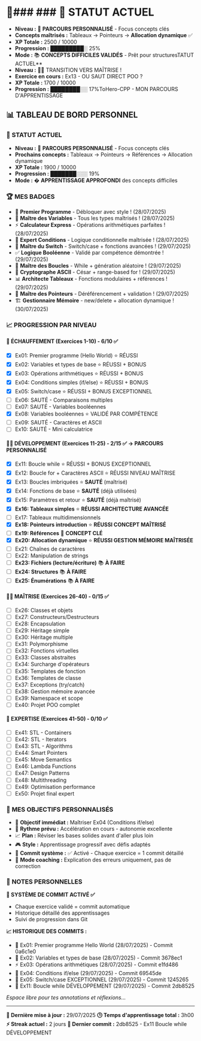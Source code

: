 # 🚀### ### 🎯 **STATUT ACTUEL**
- **Niveau :** 🎯 **PARCOURS PERSONNALISÉ** - Focus concepts clés
- **Concepts maîtrisés :** Tableaux → Pointeurs → **Allocation dynamique** ✅
- **XP Totale :** 2500 / 10000
- **Progression :** █████████░ 25%
- **Mode :** 📚 **CONCEPTS DIFFICILES VALIDÉS** - Prêt pour structuresTATUT ACTUEL**
- **Niveau :** 🤸‍♂️ TRANSITION VERS MAÎTRISE !
- **Exercice en cours :** Ex13 - OU SAUT DIRECT POO ?
- **XP Totale :** 1700 / 10000
- **Progression :** ████████░░ 17%ToHero-CPP - MON PARCOURS D'APPRENTISSAGE

## 📊 **TABLEAU DE BORD PERSONNEL**

### 🎯 **STATUT ACTUEL**
- **Niveau :** 🎯 **PARCOURS PERSONNALISÉ** - Focus concepts clés
- **Prochains concepts :** Tableaux → Pointeurs → Références → Allocation dynamique
- **XP Totale :** 1900 / 10000
- **Progression :** ███████░░░ 19%
- **Mode :** � **APPRENTISSAGE APPROFONDI** des concepts difficiles

### 🏆 **MES BADGES**
- 👋 **Premier Programme** - Débloquer avec style ! (28/07/2025)
- 🔢 **Maître des Variables** - Tous les types maîtrisés ! (28/07/2025)
- ⚡ **Calculateur Express** - Opérations arithmétiques parfaites ! (28/07/2025)
- 🎯 **Expert Conditions** - Logique conditionnelle maîtrisée ! (28/07/2025)
- 🔀 **Maître du Switch** - Switch/case + fonctions avancées ! (29/07/2025)
- ✅ **Logique Booléenne** - Validé par compétence démontrée ! (29/07/2025)
- 🔄 **Maître des Boucles** - While + génération aléatoire ! (29/07/2025)
- 🔐 **Cryptographe ASCII** - César + range-based for ! (29/07/2025)
- 📊 **Architecte Tableaux** - Fonctions modulaires + références ! (29/07/2025)
- 🎯 **Maître des Pointeurs** - Déréférencement + validation ! (29/07/2025)
- 🏗️ **Gestionnaire Mémoire** - new/delete + allocation dynamique ! (30/07/2025)

### 📈 **PROGRESSION PAR NIVEAU**

#### 🌱 **ÉCHAUFFEMENT (Exercices 1-10)** - 6/10 ✅
- [x] Ex01: Premier programme (Hello World) ⭐ RÉUSSI
- [x] Ex02: Variables et types de base ⭐ RÉUSSI + BONUS
- [x] Ex03: Opérations arithmétiques ⭐ RÉUSSI + BONUS
- [x] Ex04: Conditions simples (if/else) ⭐ RÉUSSI + BONUS
- [x] Ex05: Switch/case ⭐ RÉUSSI + BONUS EXCEPTIONNEL
- [ ] Ex06: SAUTÉ - Comparaisons multiples
- [ ] Ex07: SAUTÉ - Variables booléennes  
- [x] Ex08: Variables booléennes ⭐ VALIDÉ PAR COMPÉTENCE
- [ ] Ex09: SAUTÉ - Caractères et ASCII
- [ ] Ex10: SAUTÉ - Mini calculatrice

#### 🏋️‍♂️ **DÉVELOPPEMENT (Exercices 11-25)** - 2/15 ✅ → **PARCOURS PERSONNALISÉ**
- [x] Ex11: Boucle while ⭐ RÉUSSI + BONUS EXCEPTIONNEL
- [x] Ex12: Boucle for + Caractères ASCII ⭐ RÉUSSI NIVEAU MAÎTRISE
- [x] Ex13: Boucles imbriquées ⭐ **SAUTÉ** (maîtrisé)
- [x] Ex14: Fonctions de base ⭐ **SAUTÉ** (déjà utilisées)
- [x] Ex15: Paramètres et retour ⭐ **SAUTÉ** (déjà maîtrisé)
- [x] **Ex16: Tableaux simples** ⭐ **RÉUSSI ARCHITECTURE AVANCÉE**
- [ ] Ex17: Tableaux multidimensionnels 
- [x] **Ex18: Pointeurs introduction** ⭐ **RÉUSSI CONCEPT MAÎTRISÉ**
- [ ] **Ex19: Références** 🎯 **CONCEPT CLÉ** 
- [x] **Ex20: Allocation dynamique** ⭐ **RÉUSSI GESTION MÉMOIRE MAÎTRISÉE**
- [ ] Ex21: Chaînes de caractères
- [ ] Ex22: Manipulation de strings
- [ ] **Ex23: Fichiers (lecture/écriture)** 📚 **À FAIRE**
- [ ] **Ex24: Structures** 📚 **À FAIRE**
- [ ] **Ex25: Énumérations** 📚 **À FAIRE**

#### 🤸‍♂️ **MAÎTRISE (Exercices 26-40)** - 0/15 ✅
- [ ] Ex26: Classes et objets
- [ ] Ex27: Constructeurs/Destructeurs
- [ ] Ex28: Encapsulation
- [ ] Ex29: Héritage simple
- [ ] Ex30: Héritage multiple
- [ ] Ex31: Polymorphisme
- [ ] Ex32: Fonctions virtuelles
- [ ] Ex33: Classes abstraites
- [ ] Ex34: Surcharge d'opérateurs
- [ ] Ex35: Templates de fonction
- [ ] Ex36: Templates de classe
- [ ] Ex37: Exceptions (try/catch)
- [ ] Ex38: Gestion mémoire avancée
- [ ] Ex39: Namespace et scope
- [ ] Ex40: Projet POO complet

#### 🥋 **EXPERTISE (Exercices 41-50)** - 0/10 ✅
- [ ] Ex41: STL - Containers
- [ ] Ex42: STL - Iterators
- [ ] Ex43: STL - Algorithms
- [ ] Ex44: Smart Pointers
- [ ] Ex45: Move Semantics
- [ ] Ex46: Lambda Functions
- [ ] Ex47: Design Patterns
- [ ] Ex48: Multithreading
- [ ] Ex49: Optimisation performance
- [ ] Ex50: Projet final expert

### 🎯 **MES OBJECTIFS PERSONNALISÉS**
- 🎯 **Objectif immédiat :** Maîtriser Ex04 (Conditions if/else)
- 🚀 **Rythme prévu :** Accélération en cours - autonomie excellente
- 📈 **Plan :** Réviser les bases solides avant d'aller plus loin
- 🎮 **Style :** Apprentissage progressif avec défis adaptés
- 📝 **Commit système :** ✅ Activé - Chaque exercice = 1 commit détaillé
- 🔧 **Mode coaching :** Explication des erreurs uniquement, pas de correction

### 📝 **NOTES PERSONNELLES**
**🔄 SYSTÈME DE COMMIT ACTIVÉ ✅**
- Chaque exercice validé = commit automatique
- Historique détaillé des apprentissages
- Suivi de progression dans Git

**📈 HISTORIQUE DES COMMITS :**
- 🎯 Ex01: Premier programme Hello World (28/07/2025) - Commit 0a6c1e0
- 🔢 Ex02: Variables et types de base (28/07/2025) - Commit 3678ec1
- ⚡ Ex03: Opérations arithmétiques (28/07/2025) - Commit e1fd486
- 🎯 Ex04: Conditions if/else (29/07/2025) - Commit 69545de
- 🔀 Ex05: Switch/case EXCEPTIONNEL (29/07/2025) - Commit 1245265
- 🔄 Ex11: Boucle while DÉVELOPPEMENT (29/07/2025) - Commit 2db8525

*Espace libre pour tes annotations et réflexions...*

---
**📅 Dernière mise à jour :** 29/07/2025
**🕒 Temps d'apprentissage total :** 3h00
**⚡ Streak actuel :** 2 jours
**🔄 Dernier commit :** 2db8525 - Ex11 Boucle while DÉVELOPPEMENT
